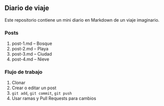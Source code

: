 ## **Diario de viaje**

Este repositorio contiene un mini diario en Markdown de un viaje imaginario.

### Posts
1. post-1.md – Bosque
2. post-2.md – Playa
3. post-3.md – Ciudad
4. post-4.md – Nieve

### Flujo de trabajo
1. Clonar
2. Crear o editar un post
3. `git add`, `git commit`, `git push`
4. Usar ramas y Pull Requests para cambios